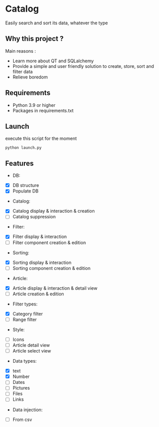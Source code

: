 # Catalog
Easily search and sort its data, whatever the type

## Why this project ?

Main reasons :
- Learn more about QT and SQLalchemy
- Provide a simple and user friendly solution to create, store, sort and filter data
- Relieve boredom

## Requirements

- Python 3.9 or higher  
- Packages in requirements.txt

## Launch

execute this script for the moment
````shell script
python launch.py
````

## Features

- DB:
- [x] DB structure
- [x] Populate DB
- Catalog:
- [x] Catalog display & interaction & creation
- [ ] Catalog suppression
- Filter:
- [x] Filter display & interaction
- [ ] Filter component creation & edition
- Sorting:
- [x] Sorting display & interaction
- [ ] Sorting component creation & edition
- Article:
- [x] Article display & interaction & detail view
- [ ] Article creation & edition
- Filter types:
- [x] Category filter
- [ ] Range filter
- Style:
- [ ] Icons
- [ ] Article detail view
- [ ] Article select view
- Data types:
- [x] text
- [x] Number
- [ ] Dates
- [ ] Pictures
- [ ] Files
- [ ] Links
- Data injection:
- [ ] From csv
